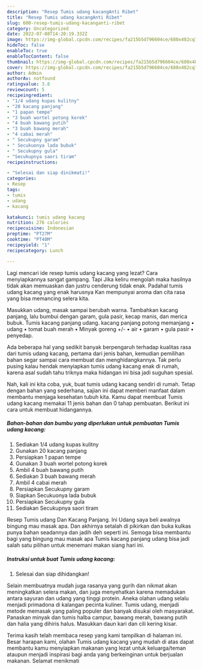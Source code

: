 ```yaml
---
description: "Resep Tumis udang kacangAnti Ribet"
title: "Resep Tumis udang kacangAnti Ribet"
slug: 600-resep-tumis-udang-kacanganti-ribet
category: Uncategorized
date: 2022-07-08T14:20:19.332Z
image: https://img-global.cpcdn.com/recipes/fa215b5d796604ce/680x482cq70/tumis-udang-kacang-foto-resep-utama.jpg
hideToc: false
enableToc: true
enableTocContent: false
thumbnail: https://img-global.cpcdn.com/recipes/fa215b5d796604ce/680x482cq70/tumis-udang-kacang-foto-resep-utama.jpg
cover: https://img-global.cpcdn.com/recipes/fa215b5d796604ce/680x482cq70/tumis-udang-kacang-foto-resep-utama.jpg
author: Admin
authorAv: notfound
ratingvalue: 3.8
reviewcount: 5
recipeingredient:
- "1/4 udang kupas kulitny"
- "20 kacang panjang"
- "1 papan tempe"
- "3 buah wortel potong korek"
- "4 buah bawang putih"
- "3 buah bawang merah"
- "4 cabai merah"
- " Secukupny garam"
- " Secukuonya lada bubuk"
- " Secukupny gula"
- "Secukupnya saori tiram"
recipeinstructions:

- "Selesai dan siap dinikmati!"
categories:
- Resep
tags:
- tumis
- udang
- kacang

katakunci: tumis udang kacang 
nutrition: 276 calories
recipecuisine: Indonesian
preptime: "PT27M"
cooktime: "PT40M"
recipeyield: "1"
recipecategory: Lunch

---
```



Lagi mencari ide resep tumis udang kacang yang lezat? Cara menyiapkannya sangat gampang. Tapi Jika keliru mengolah maka hasilnya tidak akan memuaskan dan justru cenderung tidak enak. Padahal tumis udang kacang yang enak harusnya Kan mempunyai aroma dan cita rasa yang bisa memancing selera kita.


Masukkan udang, masak sampai berubah warna. Tambahkan kacang panjang, lalu bumbui dengan garam, gula pasir, kecap manis, dan merica bubuk. Tumis kacang panjang udang. kacang panjang potong memanjang • udang • tomat buah merah • Minyak goreng +/- • air • garam • gula pasir • penyedap.

Ada beberapa hal yang sedikit banyak berpengaruh terhadap kualitas rasa dari tumis udang kacang, pertama dari jenis bahan, kemudian pemilihan bahan segar sampai cara membuat dan menghidangkannya. Tak perlu pusing kalau hendak menyiapkan tumis udang kacang enak di rumah, karena asal sudah tahu triknya maka hidangan ini bisa jadi suguhan spesial.


Nah, kali ini kita coba, yuk, buat tumis udang kacang sendiri di rumah. Tetap dengan bahan yang sederhana, sajian ini dapat memberi manfaat dalam membantu menjaga kesehatan tubuh kita. Kamu dapat membuat Tumis udang kacang memakai 11 jenis bahan dan 0 tahap pembuatan. Berikut ini cara untuk membuat hidangannya.

<!--inarticleads1-->

##### Bahan-bahan dan bumbu yang diperlukan untuk pembuatan Tumis udang kacang:

1. Sediakan 1/4 udang kupas kulitny
1. Gunakan 20 kacang panjang
1. Persiapkan 1 papan tempe
1. Gunakan 3 buah wortel potong korek
1. Ambil 4 buah bawang putih
1. Sediakan 3 buah bawang merah
1. Ambil 4 cabai merah
1. Persiapkan  Secukupny garam
1. Siapkan  Secukuonya lada bubuk
1. Persiapkan  Secukupny gula
1. Sediakan Secukupnya saori tiram


Resep Tumis udang Dan Kacang Panjang. Ini Udang saya beli awalnya bingung mau masak apa. Dan akhirnya setalah di pikirkan dan buka kulkas punya bahan seadannya dan jadih deh seperti ini. Semoga bisa membantu bagi yang bingung mau masak apa Tumis kacang panjang udang bisa jadi salah satu pilihan untuk menemani makan siang hari ini. 

<!--inarticleads2-->

##### Instruksi untuk buat Tumis udang kacang:


1. Selesai dan siap dihidangkan!

Selain membuatnya mudah juga rasanya yang gurih dan nikmat akan meningkatkan selera makan, dan juga menyehatkan karena memadukan antara sayuran dan udang yang tinggi protein. Aneka olahan udang selalu menjadi primadona di kalangan pecinta kuliner. Tumis udang, menjadi metode memasak yang paling populer dan banyak disukai oleh masyarakat. Panaskan minyak dan tumis halba campur, bawang merah, bawang putih dan halia yang dihiris halus. Masukkan daun kari dan cili kering kisar. 

Terima kasih telah membaca resep yang kami tampilkan di halaman ini. Besar harapan kami, olahan Tumis udang kacang yang mudah di atas dapat membantu kamu menyiapkan makanan yang lezat untuk keluarga/teman ataupun menjadi inspirasi bagi anda yang berkeinginan untuk berjualan makanan. Selamat menikmati
